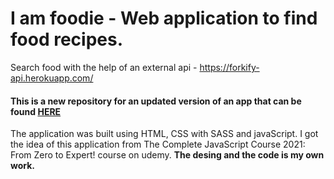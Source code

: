 # I am foodie - Web application to find food recipes.

Search food with the help of an external api - https://forkify-api.herokuapp.com/

#### This is a new repository for an updated version of an app that can be found <a href="https://github.com/Ssmartcode/I-am-foodie">HERE</a>

The application was built using HTML, CSS with SASS and javaScript. I got the idea of this application from The Complete JavaScript Course 2021: From Zero to Expert! course on udemy. **The desing and the code is my own work.** 
